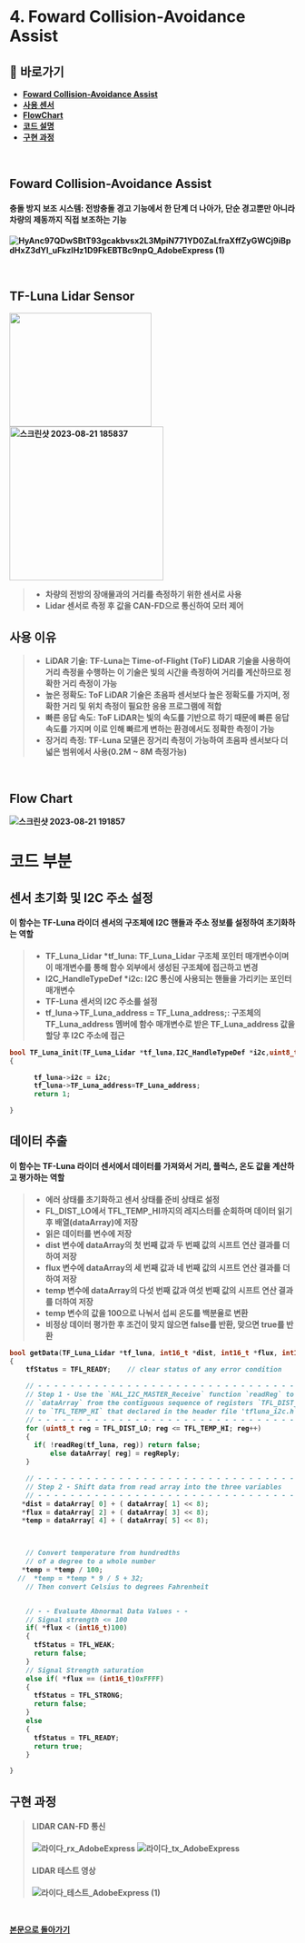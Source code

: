 # 4. Foward Collision-Avoidance Assist

## **📗 바로가기**

<b>

- [Foward Collision-Avoidance Assist](#foward-collision-avoidance-assist)
- [사용 센서](#tf-luna-lidar-sensor)
- [FlowChart](#flow-chart)
- [코드 설명](#코드-부분)
- [구현 과정](#구현-과정)

<br/>

## **Foward Collision-Avoidance Assist**
#### 충돌 방지 보조 시스템: 전방충돌 경고 기능에서 한 단계 더 나아가, 단순 경고뿐만 아니라 차량의 제동까지 직접 보조하는 기능
![HyAnc97QDwSBtT93gcakbvsx2L3MpiN771YD0ZaLfraXffZyGWCj9iBpdHxZ3dYl_uFkzlHz1D9FkEBTBc9npQ_AdobeExpress (1)](https://github.com/qkcvb110/Portfolio/assets/121782690/7e52c0e3-1b79-4b60-9137-22bcc24fb3dc)

<br/>

## **TF-Luna Lidar Sensor**
<img src="https://github.com/qkcvb110/Portfolio/assets/121782690/5d20d854-fddf-4648-a433-8d3a10a4e279" width="250" height="200"/>
 <img width="271" alt="스크린샷 2023-08-21 185837" src="https://github.com/qkcvb110/Portfolio/assets/121782690/b81c782e-b9ac-4557-9e8d-05b6f524c376">
 
> - 차량의 전방의 장애물과의 거리를 측정하기 위한 센서로 사용
> - Lidar 센서로 측정 후 값을 CAN-FD으로 통신하여 모터 제어

## **사용 이유**
> - LiDAR 기술: TF-Luna는 Time-of-Flight (ToF) LiDAR 기술을 사용하여 거리 측정을 수행하는 이 기술은 빛의 시간을 측정하여 거리를 계산하므로 정확한 거리 측정이 가능
> - 높은 정확도: ToF LiDAR 기술은 초음파 센서보다 높은 정확도를 가지며, 정확한 거리 및 위치 측정이 필요한 응용 프로그램에 적합
> - 빠른 응답 속도: ToF LiDAR는 빛의 속도를 기반으로 하기 때문에 빠른 응답 속도를 가지며 이로 인해 빠르게 변하는 환경에서도 정확한 측정이 가능
> - 장거리 측정: TF-Luna 모델은 장거리 측정이 가능하여 초음파 센서보다 더 넓은 범위에서 사용(0.2M ~ 8M 측정가능)

<br/>

## **Flow Chart**
<img width="=350" alt="스크린샷 2023-08-21 191857" src="https://github.com/qkcvb110/Portfolio/assets/121782690/49617af0-b786-4d20-b7df-3ce5ba7b1c3e">


<br/>

# **코드 부분**
## 센서 초기화 및 I2C 주소 설정
#### 이 함수는 TF-Luna 라이더 센서의 구조체에 I2C 핸들과 주소 정보를 설정하여 초기화하는 역할
> - TF_Luna_Lidar *tf_luna: TF_Luna_Lidar 구조체 포인터 매개변수이며 이 매개변수를 통해 함수 외부에서 생성된 구조체에 접근하고 변경
> - I2C_HandleTypeDef *i2c: I2C 통신에 사용되는 핸들을 가리키는 포인터 매개변수
> - TF-Luna 센서의 I2C 주소를 설정
> - tf_luna->TF_Luna_address = TF_Luna_address;: 구조체의 TF_Luna_address 멤버에 함수 매개변수로 받은 TF_Luna_address 값을 할당 후 I2C 주소에 접근

```c
bool TF_Luna_init(TF_Luna_Lidar *tf_luna,I2C_HandleTypeDef *i2c,uint8_t TF_Luna_address)
{

	  tf_luna->i2c = i2c;
	  tf_luna->TF_Luna_address=TF_Luna_address;
	  return 1;

}

```
## 데이터 추출
#### 이 함수는 TF-Luna 라이더 센서에서 데이터를 가져와서 거리, 플럭스, 온도 값을 계산하고 평가하는 역할
> - 에러 상태를 초기화하고 센서 상태를 준비 상태로 설정
> - FL_DIST_LO에서 TFL_TEMP_HI까지의 레지스터를 순회하며 데이터 읽기 후 배열(dataArray)에 저장
> - 읽은 데이터를 변수에 저장
> - dist 변수에 dataArray의 첫 번째 값과 두 번째 값의 시프트 연산 결과를 더하여 저장
> - flux 변수에 dataArray의 세 번째 값과 네 번째 값의 시프트 연산 결과를 더하여 저장
> - temp 변수에 dataArray의 다섯 번째 값과 여섯 번째 값의 시프트 연산 결과를 더하여 저장
> - temp 변수의 값을 100으로 나눠서 섭씨 온도를 백분율로 변환
> - 비정상 데이터 평가한 후 조건이 맞지 않으면 false를 반환, 맞으면 true를 반환

```c
bool getData(TF_Luna_Lidar *tf_luna, int16_t *dist, int16_t *flux, int16_t *temp)
{
    tfStatus = TFL_READY;    // clear status of any error condition

    // - - - - - - - - - - - - - - - - - - - - - - - - - - - - - - - - -
    // Step 1 - Use the `HAL_I2C_MASTER_Receive` function `readReg` to fill the six byte
    // `dataArray` from the contiguous sequence of registers `TFL_DIST_LO`
    // to `TFL_TEMP_HI` that declared in the header file 'tfluna_i2c.h`.
    // - - - - - - - - - - - - - - - - - - - - - - - - - - - - - - - - -
    for (uint8_t reg = TFL_DIST_LO; reg <= TFL_TEMP_HI; reg++)
    {
      if( !readReg(tf_luna, reg)) return false;
          else dataArray[ reg] = regReply;
    }

    // - - - - - - - - - - - - - - - - - - - - - - - - - - - - - - - -
    // Step 2 - Shift data from read array into the three variables
    // - - - - - - - - - - - - - - - - - - - - - - - - - - - - - - - -
   *dist = dataArray[ 0] + ( dataArray[ 1] << 8);
   *flux = dataArray[ 2] + ( dataArray[ 3] << 8);
   *temp = dataArray[ 4] + ( dataArray[ 5] << 8);



    // Convert temperature from hundredths
    // of a degree to a whole number
   *temp = *temp / 100;
  //  *temp = *temp * 9 / 5 + 32;
    // Then convert Celsius to degrees Fahrenheit


    // - - Evaluate Abnormal Data Values - -
    // Signal strength <= 100
    if( *flux < (int16_t)100)
    {
      tfStatus = TFL_WEAK;
      return false;
    }
    // Signal Strength saturation
    else if( *flux == (int16_t)0xFFFF)
    {
      tfStatus = TFL_STRONG;
      return false;
    }
    else
    {
      tfStatus = TFL_READY;
      return true;
    }

}
```
## **구현 과정**

> #### LIDAR CAN-FD 통신
>
> ![라이다_rx_AdobeExpress](https://github.com/qkcvb110/Portfolio/assets/121782690/be592a73-d340-4922-913a-26ee13bdb912) ![라이다_tx_AdobeExpress](https://github.com/qkcvb110/Portfolio/assets/121782690/ee5b5969-6770-4355-a4d8-546fede506e4)
>  
> #### LIDAR 테스트 영상
>
> ![라이다_테스트_AdobeExpress (1)](https://github.com/qkcvb110/Portfolio/assets/121782690/600dd67f-8e80-4219-93ed-bef1ae5e63d0)

<br/>

[본문으로 돌아가기](https://github.com/qkcvb110/Portfolio)
